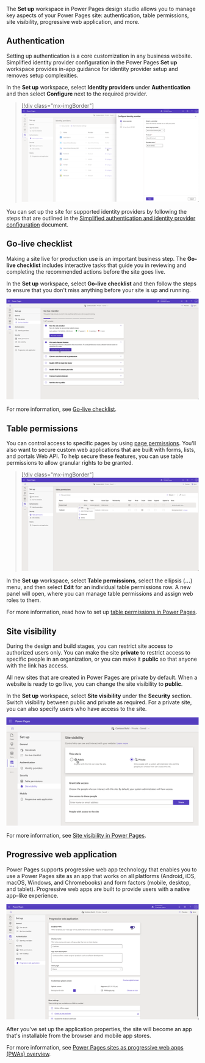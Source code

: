 The **Set up** workspace in Power Pages design studio allows you to manage key aspects of your Power Pages site: authentication, table permissions, site visibility, progressive web application, and more.

## Authentication

Setting up authentication is a core customization in any business website. Simplified identity provider configuration in the Power Pages **Set up** workspace provides in-app guidance for identity provider setup and removes setup complexities. 

In the **Set up** workspace, select **Identity providers** under **Authentication** and then select **Configure** next to the required provider. 

> [!div class="mx-imgBorder"]
> [![Screenshot of Power Pages authentication provider setup in Power Pages design studio.](../media/setup-identity-providers.png)](../media/setup-identity-providers.png#lightbox)

You can set up the site for supported identity providers by following the steps that are outlined in the [Simplified authentication and identity provider configuration](/power-apps/maker/portals/configure/use-simplified-authentication-configuration/?azure-portal=true) document.

## Go-live checklist

Making a site live for production use is an important business step. The **Go-live checklist** includes interactive tasks that guide you in reviewing and completing the recommended actions before the site goes live. 

In the **Set up** workspace, select **Go-live checklist** and then follow the steps to ensure that you don't miss anything before your site is up and running. 

![Screenshot of the Go-live checklist screen in Power Pages design studio.](../media/setup-golive-checklist.png)

For more information, see [Go-live checklist](/power-pages/go-live/checklist).

## Table permissions

You can control access to specific pages by using [page permissions](/power-pages/security/page-security). You'll also want to secure custom web applications that are built with forms, lists, and portals Web API. To help secure these features, you can use table permissions to allow granular rights to be granted.

> [!div class="mx-imgBorder"]
> [![Screenshot of the Table permissions screen in Power Pages design studio..](../media/setup-tables-permissions.png)](../media/setup-tables-permissions.png#lightbox)

In the **Set up** workspace, select **Table permissions**, select the ellipsis (**...**) menu, and then select **Edit** for an individual table permissions row. A new panel will open, where you can manage table permissions and assign web roles to them.

For more information, read how to set up [table permissions in Power Pages](/power-pages/security/table-permissions).

## Site visibility

During the design and build stages, you can restrict site access to authorized users only. You can make the site **private** to restrict access to specific people in an organization, or you can make it **public** so that anyone with the link has access.

All new sites that are created in Power Pages are private by default. When a website is ready to go live, you can change the site visibility to **public**. 

In the **Set up** workspace, select **Site visibility** under the **Security** section. Switch visibility between public and private as required. For a private site, you can also specify users who have access to the site.

![Screenshot of the Site visibility screen in Power Pages design studio.](../media/setup-site-visibility.png)

For more information, see [Site visibility in Power Pages](/power-pages/security/site-visibility).

## Progressive web application

Power Pages supports progressive web app technology that enables you to use a Power Pages site as an app that works on all platforms (Android, iOS, macOS, Windows, and Chromebooks) and form factors (mobile, desktop, and tablet). Progressive web apps are built to provide users with a native app–like experience.

![Screenshot of the Progressive web application setup in Power Pages design studio.](../media/setup-pwa.png)

After you've set up the application properties, the site will become an app that's installable from the browser and mobile app stores. 

For more information, see [Power Pages sites as progressive web apps (PWAs) overview](/power-pages/configure/progressive-web-apps).
